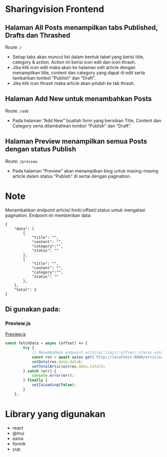 # Sharingvision Frontend
## Halaman All Posts menampilkan tabs Published, Drafts dan Thrashed
Route: `/`
- Setiap tabs akan muncul list dalam bentuk tabel yang berisi title, category & action. Action ini berisi icon edit dan icon thrash.
- Jika klik icon edit maka akan ke halaman edit article dengan menampilkan title, content dan category yang dapat di edit serta tambahkan tombol “Publish” dan “Draft”.
- Jika klik icon thrash maka article akan pindah ke tab thrash.
## Halaman Add New untuk menambahkan Posts
Route: `/add`
- Pada halaman “Add New” buatlah form yang berisikan Title, Content dan Category serta ditambahkan tombol “Publish” dan “Draft”.
## Halaman Preview menampilkan semua Posts dengan status Publish
Route: `/preview`
- Pada halaman “Preview” akan menampilkan blog untuk masing-masing article dalam status “Publish” di sertai dengan pagination.

# Note
Menambahkan endpoint article/:limit/:offset/:status untuk mengatasi pagination. Endpoint ini memberikan data:
```
{
    "data": [
        {                          
            "title": "",  
            "content": "", 
            "category":"", 
            "status": ""
        },
        {                          
            "title": "",  
            "content": "", 
            "category":"", 
            "status": ""
        },
    ],
    "total": 2
}
```

## Di gunakan pada:
### Preview.js
[Preview.js](src/components/Preview.js)
```javascript
const fetchData = async (offset) => {
		try {
			// Menambahkan endpoint article/:limit/:offset/:status untuk mengatasi pagination
			const res = await axios.get(`http://localhost:8000/article/${limit}/${offset}/publish`);
			setData(res.data.data);
			setTotalArticles(res.data.total);
		} catch (err) {
			console.error(err);
		} finally {
			setIsLoading(false);
		}
	};
```

# Library yang digunakan
- react
- @mui
- axios
- formik
- yup